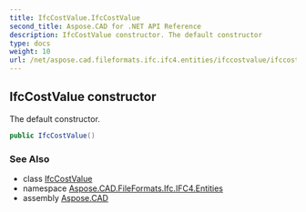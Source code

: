 ```yaml
---
title: IfcCostValue.IfcCostValue
second_title: Aspose.CAD for .NET API Reference
description: IfcCostValue constructor. The default constructor
type: docs
weight: 10
url: /net/aspose.cad.fileformats.ifc.ifc4.entities/ifccostvalue/ifccostvalue/
---
```

## IfcCostValue constructor

The default constructor.

```csharp
public IfcCostValue()
```

### See Also

* class [IfcCostValue](../)
* namespace [Aspose.CAD.FileFormats.Ifc.IFC4.Entities](../../ifccostvalue/)
* assembly [Aspose.CAD](../../../)


